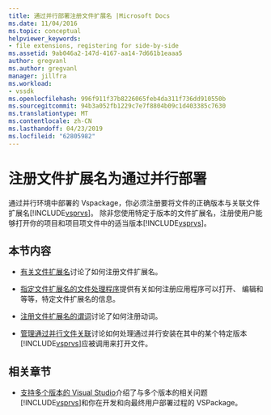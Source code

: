 ```yaml
---
title: 通过并行部署注册文件扩展名 |Microsoft Docs
ms.date: 11/04/2016
ms.topic: conceptual
helpviewer_keywords:
- file extensions, registering for side-by-side
ms.assetid: 9ab046a2-147d-4167-aa14-7d661b1eaaa5
author: gregvanl
ms.author: gregvanl
manager: jillfra
ms.workload:
- vssdk
ms.openlocfilehash: 996f911f37b8226065feb4da311f736dd910550b
ms.sourcegitcommit: 94b3a052fb1229c7e7f8804b09c1d403385c7630
ms.translationtype: MT
ms.contentlocale: zh-CN
ms.lasthandoff: 04/23/2019
ms.locfileid: "62805982"
---
```

# <a name="register-file-name-extensions-for-side-by-side-deployments"></a>注册文件扩展名为通过并行部署
通过并行环境中部署的 Vspackage，你必须注册要将文件的正确版本与关联文件扩展名[!INCLUDE[vsprvs](../code-quality/includes/vsprvs_md.md)]。 除非您使用特定于版本的文件扩展名，注册使用户能够打开你的项目和项目项文件中的适当版本[!INCLUDE[vsprvs](../code-quality/includes/vsprvs_md.md)]。

## <a name="in-this-section"></a>本节内容
- [有关文件扩展名](../extensibility/about-file-name-extensions.md)讨论了如何注册文件扩展名。

- [指定文件扩展名的文件处理程序](../extensibility/specifying-file-handlers-for-file-name-extensions.md)提供有关如何注册应用程序可以打开、 编辑和等等，特定文件扩展名的信息。

- [注册文件扩展名的谓词](../extensibility/registering-verbs-for-file-name-extensions.md)讨论了如何注册动词。

- [管理通过并行文件关联](../extensibility/managing-side-by-side-file-associations.md)讨论如何处理通过并行安装在其中的某个特定版本[!INCLUDE[vsprvs](../code-quality/includes/vsprvs_md.md)]应被调用来打开文件。

## <a name="related-sections"></a>相关章节
- [支持多个版本的 Visual Studio](../extensibility/supporting-multiple-versions-of-visual-studio.md)介绍了与多个版本的相关问题[!INCLUDE[vsprvs](../code-quality/includes/vsprvs_md.md)]和你在开发和向最终用户部署过程的 VSPackage。